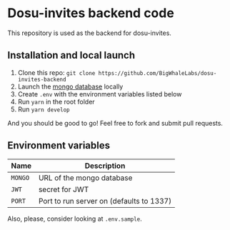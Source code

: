 # Dosu-invites backend code

This repository is used as the backend for dosu-invites.

## Installation and local launch

1. Clone this repo: `git clone https://github.com/BigWhaleLabs/dosu-invites-backend`
2. Launch the [mongo database](https://www.mongodb.com/) locally
3. Create `.env` with the environment variables listed below
4. Run `yarn` in the root folder
5. Run `yarn develop`

And you should be good to go! Feel free to fork and submit pull requests.

## Environment variables

| Name    | Description                              |
| ------- | ---------------------------------------- |
| `MONGO` | URL of the mongo database                |
| `JWT`   | secret for JWT                           |
| `PORT`  | Port to run server on (defaults to 1337) |

Also, please, consider looking at `.env.sample`.
